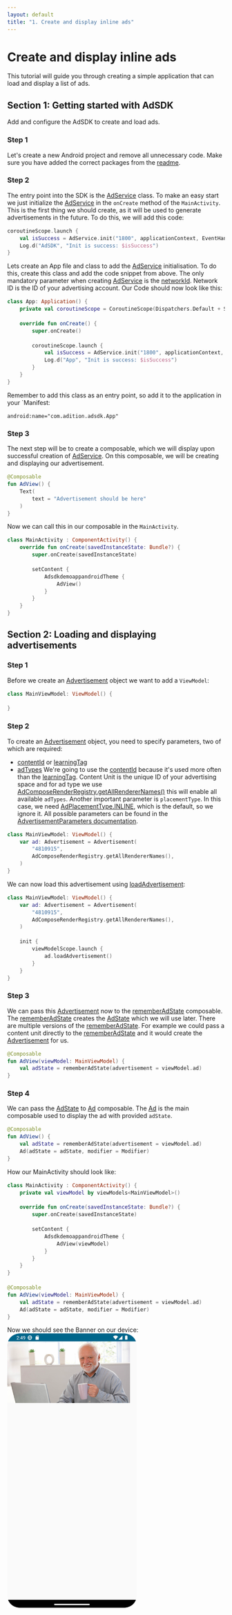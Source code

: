 ```yaml
---
layout: default
title: "1. Create and display inline ads"
---
```


# Create and display inline ads
This tutorial will guide you through creating a simple application that can load and display a list of ads.

## Section 1: Getting started with AdSDK

Add and configure the AdSDK to create and load ads.

### Step 1
Let's create a new Android project and remove all unnecessary code.
Make sure you have added the correct packages from the [readme](https://github.com/VM-Mobile-SDK/nextgen-adsdk-android-release).

### Step 2
The entry point into the SDK is the [AdService](https://vm-mobile-sdk.github.io/nextgen-adsdk-android-release/sdk_core/com.adition.sdk_core/-ad-service/index.html) class.
To make an easy start we just initialize the [AdService](https://vm-mobile-sdk.github.io/nextgen-adsdk-android-release/sdk_core/com.adition.sdk_core/-ad-service/index.html) in the `onCreate` method of the `MainActivity`.
This is the first thing we should create, as it will be used to generate advertisements in the future. 
To do this, we will add this code:
```kotlin 
coroutineScope.launch {
    val isSuccess = AdService.init("1800", applicationContext, EventHandler())
    Log.d("AdSDK", "Init is success: $isSuccess")
}
```
Lets create an App file and class to add the [AdService](https://vm-mobile-sdk.github.io/nextgen-adsdk-android-release/sdk_core/com.adition.sdk_core/-ad-service/index.html) initialisation.
To do this, create this class and add the code snippet from above.
The only mandatory parameter when creating [AdService](https://vm-mobile-sdk.github.io/nextgen-adsdk-android-release/sdk_core/com.adition.sdk_core/-ad-service/index.html) is the [networkId](https://vm-mobile-sdk.github.io/nextgen-adsdk-android-release/sdk_core/com.adition.sdk_core/-ad-service/networkId.html).
Network ID is the ID of your advertising account.
Our Code should now look like this:
```kotlin
class App: Application() {
    private val coroutineScope = CoroutineScope(Dispatchers.Default + SupervisorJob())
    
    override fun onCreate() {
        super.onCreate()

        coroutineScope.launch {
            val isSuccess = AdService.init("1800", applicationContext, EventHandler())
            Log.d("App", "Init is success: $isSuccess")
        }
    }
}
```
Remember to add this class as an entry point, so add it to the application in your `Manifest:
```
android:name="com.adition.adsdk.App"
```

### Step 3
The next step will be to create a composable, which we will display upon successful creation of [AdService](https://vm-mobile-sdk.github.io/nextgen-adsdk-android-release/sdk_core/com.adition.sdk_core/-ad-service/index.html). 
On this composable, we will be creating and displaying our advertisement.

```kotlin 
@Composable
fun AdView() {
    Text(
        text = "Advertisement should be here"
    )
}
```
Now we can call this in our composable in the `MainActivity`.
```kotlin 
class MainActivity : ComponentActivity() {
    override fun onCreate(savedInstanceState: Bundle?) {
        super.onCreate(savedInstanceState)
        
        setContent {
            AdsdkdemoappandroidTheme {
                AdView()
            }
        }
    }
}
```

## Section 2: Loading and displaying advertisements

### Step 1
Before we create an [Advertisement](https://vm-mobile-sdk.github.io/nextgen-adsdk-android-release/sdk_core/com.adition.sdk_core/-advertisement/index.html) object we want to add a `ViewModel`:  
```kotlin
class MainViewModel: ViewModel() {

}
```

### Step 2
To create an [Advertisement](https://vm-mobile-sdk.github.io/nextgen-adsdk-android-release/sdk_core/com.adition.sdk_core/-advertisement/index.html) object, you need to specify parameters, two of which are required:
* [contentId](https://vm-mobile-sdk.github.io/nextgen-adsdk-android-release/sdk_core/com.adition.sdk_core.internal.entities/-advertisement-parameters/content-id.html) or [learningTag](https://vm-mobile-sdk.github.io/nextgen-adsdk-android-release/sdk_core/com.adition.sdk_core.internal.entities/-advertisement-parameters/learning-tag.html)
* [adTypes](https://vm-mobile-sdk.github.io/nextgen-adsdk-android-release/sdk_core/com.adition.sdk_core.internal.entities/-advertisement-parameters/ad-types.html)
We're going to use the [contentId](https://vm-mobile-sdk.github.io/nextgen-adsdk-android-release/sdk_core/com.adition.sdk_core.internal.entities/-advertisement-parameters/content-id.html) because it's used more often than the [learningTag](https://vm-mobile-sdk.github.io/nextgen-adsdk-android-release/sdk_core/com.adition.sdk_core.internal.entities/-advertisement-parameters/learning-tag.html). Content Unit is the unique ID of your advertising space and for ad type we use [AdComposeRenderRegistry.getAllRendererNames()](https://vm-mobile-sdk.github.io/nextgen-adsdk-android-release/sdk_presentation_compose/com.adition.sdk_presentation_compose/-ad-compose-render-registry/get-all-renderer-names.html) this will enable all available `adTypes`. 
Another important parameter is `placementType`. In this case, we need [AdPlacementType.INLINE](https://vm-mobile-sdk.github.io/nextgen-adsdk-android-release/sdk_core/com.adition.sdk_core.internal.entities/-placement-type/-i-n-l-i-n-e/index.html), which is the default, so we ignore it.
All possible parameters can be found in the [AdvertisementParameters documentation](https://vm-mobile-sdk.github.io/nextgen-adsdk-android-release/sdk_core/com.adition.sdk_core.internal.entities/-advertisement-parameters/index.html).

```kotlin
class MainViewModel: ViewModel() {
    var ad: Advertisement = Advertisement(
        "4810915",
        AdComposeRenderRegistry.getAllRendererNames(),
    )
}
```
We can now load this advertisement using [loadAdvertisement](https://vm-mobile-sdk.github.io/nextgen-adsdk-android-release/sdk_core/com.adition.sdk_core/-advertisement/load-advertisement.html):
```kotlin
class MainViewModel: ViewModel() {
    var ad: Advertisement = Advertisement(
        "4810915",
        AdComposeRenderRegistry.getAllRendererNames(),
    )

    init {
        viewModelScope.launch {
            ad.loadAdvertisement()
        }
    }
}
```

### Step 3
We can pass this [Advertisement](https://vm-mobile-sdk.github.io/nextgen-adsdk-android-release/sdk_core/com.adition.sdk_core/-advertisement/index.html) now to the [rememberAdState](https://vm-mobile-sdk.github.io/nextgen-adsdk-android-release/sdk_presentation_compose/com.adition.sdk_presentation_compose/remember-ad-state.html) composable.
The [rememberAdState](https://vm-mobile-sdk.github.io/nextgen-adsdk-android-release/sdk_presentation_compose/com.adition.sdk_presentation_compose/remember-ad-state.html) creates the [AdState](https://vm-mobile-sdk.github.io/nextgen-adsdk-android-release/sdk_presentation_compose/com.adition.sdk_presentation_compose/-ad-state/index.html) which we will use later. 
There are multiple versions of the [rememberAdState](https://vm-mobile-sdk.github.io/nextgen-adsdk-android-release/sdk_presentation_compose/com.adition.sdk_presentation_compose/remember-ad-state.html). 
For example we could pass a content unit directly to the [rememberAdState](https://vm-mobile-sdk.github.io/nextgen-adsdk-android-release/sdk_presentation_compose/com.adition.sdk_presentation_compose/remember-ad-state.html) and it would create the [Advertisement](https://vm-mobile-sdk.github.io/nextgen-adsdk-android-release/sdk_core/com.adition.sdk_core/-advertisement/index.html) for us. 
```kotlin
@Composable
fun AdView(viewModel: MainViewModel) {
    val adState = rememberAdState(advertisement = viewModel.ad)
}
```

### Step 4
We can pass the [AdState](https://vm-mobile-sdk.github.io/nextgen-adsdk-android-release/sdk_presentation_compose/com.adition.sdk_presentation_compose/-ad-state/index.html) to [Ad](https://vm-mobile-sdk.github.io/nextgen-adsdk-android-release/sdk_presentation_compose/com.adition.sdk_presentation_compose/-ad.html) composable.
The [Ad](https://vm-mobile-sdk.github.io/nextgen-adsdk-android-release/sdk_presentation_compose/com.adition.sdk_presentation_compose/-ad.html) is the main composable used to display the ad with provided `adState`.
```kotlin
@Composable
fun AdView() {
    val adState = rememberAdState(advertisement = viewModel.ad)
    Ad(adState = adState, modifier = Modifier)
}
```

How our MainActivity should look like:
```kotlin
class MainActivity : ComponentActivity() {
    private val viewModel by viewModels<MainViewModel>()

    override fun onCreate(savedInstanceState: Bundle?) {
        super.onCreate(savedInstanceState)

        setContent {
            AdsdkdemoappandroidTheme {
                AdView(viewModel)
            }
        }
    }
}

@Composable
fun AdView(viewModel: MainViewModel) {
    val adState = rememberAdState(advertisement = viewModel.ad)
    Ad(adState = adState, modifier = Modifier)
}
```
Now we should see the Banner on our device:
<br>
<img src="images/first_ad.png" width="300"/>